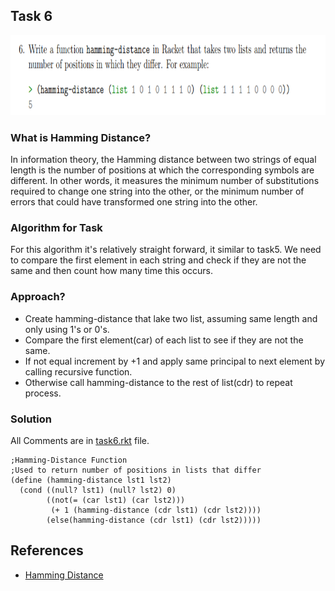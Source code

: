 ## Task 6

<p><img src="https://github.com/DarrenFitz/TheoryOfAlgorithms/blob/master/Resources/6.PNG" width="814" height="128"></p>


### What is Hamming Distance? 
In information theory, the Hamming distance between two strings of equal length is the number of positions at which the corresponding symbols are different. In other words, it measures the minimum number of substitutions required to change one string into the other, or the minimum number of errors that could have transformed one string into the other.

### Algorithm for Task
For this algorithm it's relatively straight forward, it similar to task5. We need to compare the first element in each string and check if they are not the same and then count how many time this occurs.

### Approach?
* Create hamming-distance that lake two list, assuming same length and only using 1's or 0's.
* Compare the first element(car) of each list to see if they are not the same.
* If not equal increment by +1 and apply same principal to next element by calling recursive function.
* Otherwise call hamming-distance to the rest of list(cdr) to repeat process.

### Solution
All Comments are in [task6.rkt](https://github.com/DarrenFitz/TheoryOfAlgorithms/blob/master/Programming_Tasks/Task6/task6.rkt ) file.
```Racket
;Hamming-Distance Function
;Used to return number of positions in lists that differ
(define (hamming-distance lst1 lst2)               
  (cond ((null? lst1) (null? lst2) 0)                     
        ((not(= (car lst1) (car lst2)))                   
         (+ 1 (hamming-distance (cdr lst1) (cdr lst2))))  
        (else(hamming-distance (cdr lst1) (cdr lst2)))))

```

## References
* [Hamming Distance](https://en.wikipedia.org/wiki/Hamming_distance)